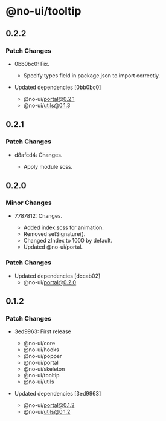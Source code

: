 # @no-ui/tooltip

## 0.2.2

### Patch Changes

- 0bb0bc0: Fix.

  - Specify types field in package.json to import correctly.

- Updated dependencies [0bb0bc0]
  - @no-ui/portal@0.2.1
  - @no-ui/utils@0.1.3

## 0.2.1

### Patch Changes

- d8afcd4: Changes.

  - Apply module scss.

## 0.2.0

### Minor Changes

- 7787812: Changes.

  - Added index.scss for animation.
  - Removed setSignature().
  - Changed zIndex to 1000 by default.
  - Updated @no-ui/portal.

### Patch Changes

- Updated dependencies [dccab02]
  - @no-ui/portal@0.2.0

## 0.1.2

### Patch Changes

- 3ed9963: First release

  - @no-ui/core
  - @no-ui/hooks
  - @no-ui/popper
  - @no-ui/portal
  - @no-ui/skeleton
  - @no-ui/tooltip
  - @no-ui/utils

- Updated dependencies [3ed9963]
  - @no-ui/portal@0.1.2
  - @no-ui/utils@0.1.2
